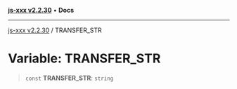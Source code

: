 [**js-xxx v2.2.30**](../README.md) • **Docs**

***

[js-xxx v2.2.30](../README.md) / TRANSFER\_STR

# Variable: TRANSFER\_STR

> `const` **TRANSFER\_STR**: `string`
